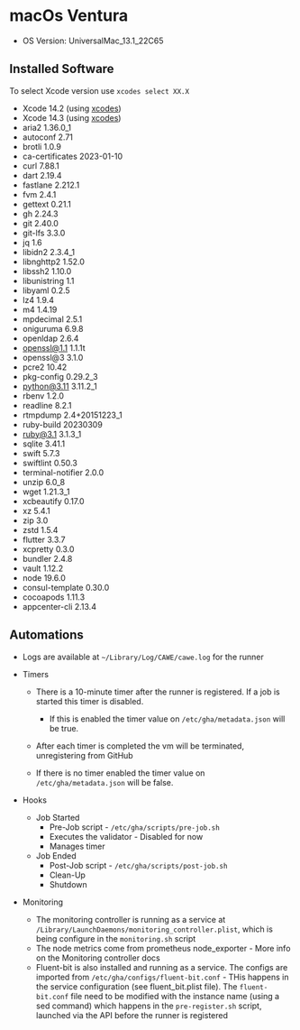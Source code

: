 # macOs Ventura

- OS Version: UniversalMac_13.1_22C65

## Installed Software

To select Xcode version use `xcodes select XX.X`

- Xcode 14.2 (using [xcodes](https://github.com/RobotsAndPencils/xcodes))
- Xcode 14.3 (using [xcodes](https://github.com/RobotsAndPencils/xcodes))
- aria2 1.36.0_1
- autoconf 2.71
- brotli 1.0.9
- ca-certificates 2023-01-10
- curl 7.88.1
- dart 2.19.4
- fastlane 2.212.1
- fvm 2.4.1
- gettext 0.21.1
- gh 2.24.3
- git 2.40.0
- git-lfs 3.3.0
- jq 1.6
- libidn2 2.3.4_1
- libnghttp2 1.52.0
- libssh2 1.10.0
- libunistring 1.1
- libyaml 0.2.5
- lz4 1.9.4
- m4 1.4.19
- mpdecimal 2.5.1
- oniguruma 6.9.8
- openldap 2.6.4
- openssl@1.1 1.1.1t
- openssl@3 3.1.0
- pcre2 10.42
- pkg-config 0.29.2_3
- python@3.11 3.11.2_1
- rbenv 1.2.0
- readline 8.2.1
- rtmpdump 2.4+20151223_1
- ruby-build 20230309
- ruby@3.1 3.1.3_1
- sqlite 3.41.1
- swift 5.7.3
- swiftlint 0.50.3
- terminal-notifier 2.0.0
- unzip 6.0_8
- wget 1.21.3_1
- xcbeautify 0.17.0
- xz 5.4.1
- zip 3.0
- zstd 1.5.4
- flutter 3.3.7
- xcpretty 0.3.0
- bundler 2.4.8
- vault 1.12.2
- node 19.6.0
- consul-template 0.30.0
- cocoapods 1.11.3
- appcenter-cli 2.13.4

## Automations

- Logs are available at `~/Library/Log/CAWE/cawe.log` for the runner

- Timers

  - There is a 10-minute timer after the runner is registered. If a job is started this timer is disabled.

    - If this is enabled the timer value on `/etc/gha/metadata.json` will be true.

  - After each timer is completed the vm will be terminated, unregistering from GitHub
  - If there is no timer enabled the timer value on `/etc/gha/metadata.json` will be false.

- Hooks

  - Job Started
    - Pre-Job script - `/etc/gha/scripts/pre-job.sh`
    - Executes the validator - Disabled for now
    - Manages timer
  - Job Ended
    - Post-Job script - `/etc/gha/scripts/post-job.sh`
    - Clean-Up
    - Shutdown

- Monitoring
  - The monitoring controller is running as a service at `/Library/LaunchDaemons/monitoring_controller.plist`,
    which is being configure in the `monitoring.sh` script
  - The node metrics come from prometheus node_exporter - More info on the Monitoring controller docs
  - Fluent-bit is also installed and running as a service. The configs are imported
    from `/etc/gha/configs/fluent-bit.conf` - THis happens in the service configuration (see fluent_bit.plist file).
    The `fluent-bit.conf` file need to be modified with the instance name (using a sed command) which happens in
    the `pre-register.sh` script, launched via the API before the runner is registered
